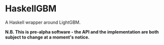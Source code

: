 # HaskellGBM

A Haskell wrapper around LightGBM.

__N.B. This is pre-alpha software - the API and the implementation are both subject to change at a moment's notice.__
